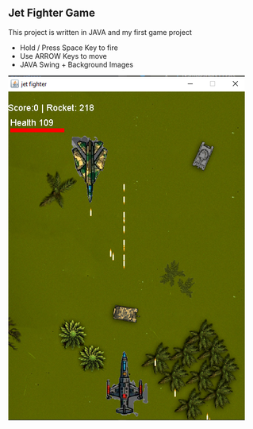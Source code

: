 ## Jet Fighter Game

This project is written in JAVA and my first game project

- Hold / Press Space Key to fire
- Use ARROW Keys to move
- JAVA Swing + Background Images



![ımage](image.png)